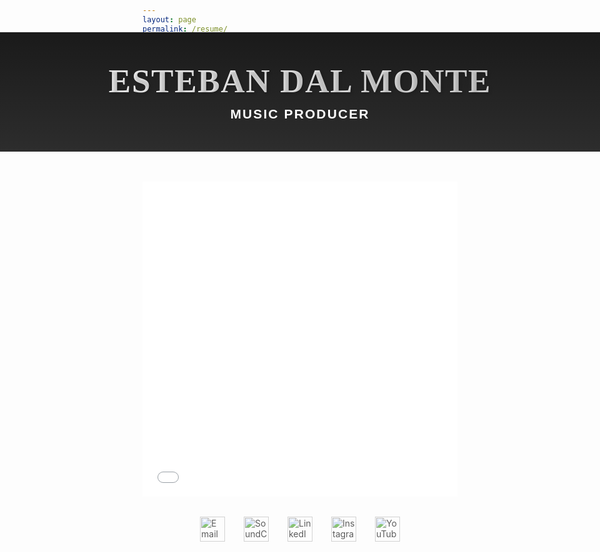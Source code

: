 ```yaml
---
layout: page
permalink: /resume/
---
```


<style>
@import url('https://fonts.googleapis.com/css2?family=Cormorant+Garamond:wght@500;600&display=swap');
@import url('https://fonts.googleapis.com/css2?family=Montserrat:wght@700;800&display=swap');

/* Add these rules at the top of your style section */
.page-content {
    padding: 0 !important;
}

.wrapper {
    margin: 0 !important;
    max-width: none !important;
}

.custom-header {
    background: linear-gradient(to bottom, #1a1a1a, #2d2d2d);
    padding: 3rem 0;
    margin: 0;
    text-align: center;
    width: 100vw;
    position: relative;
    left: 50%;
    right: 50%;
    margin-left: -50vw;
    margin-right: -50vw;
    margin-top: -2rem;
    margin-bottom: 3rem;
}

.custom-title {
    font-family: 'Cormorant Garamond', serif;
    font-size: 3.8em;
    font-weight: 600;
    letter-spacing: 0.03em;
    color: transparent;
    background: linear-gradient(45deg, #ffffff, #d4d4d4);
    -webkit-background-clip: text;
    background-clip: text;
    text-shadow: 2px 2px 4px rgba(0,0,0,0.2);
    margin: 0;
    text-transform: uppercase;
}

.subtitle {
    color: #ffffff;
    font-family: 'Montserrat', sans-serif;
    font-weight: 800;
    font-size: 1.5em;
    letter-spacing: 0.1em;
    text-transform: uppercase;
    margin-top: 0.5em;
}

.social-icons {
    display: flex;
    justify-content: center;
    gap: 30px;
    margin: 2rem auto;
}

.social-icon {
    width: 40px;
    height: 40px;
    opacity: 0.7;
    transition: opacity 0.3s;
}

.social-icon:hover {
    opacity: 1;
}
</style>

<div class="custom-header">
    <h1 class="custom-title">Esteban Dal Monte</h1>
    <div class="subtitle">
        Music Producer
    </div>
</div>

<div class="pdf-container" style="position: relative; padding-bottom: 100%; height: 0; overflow: hidden; max-width: 100%; height: auto;">
    <iframe src="{{ site.baseurl }}/assets/resume.pdf" 
            style="position: absolute; top: 0; left: 0; width: 100%; height: 100%;" 
            frameborder="0">
    </iframe>
</div>

<div class="social-icons">
    <a href="mailto:correoesti@outlook.com">
        <img src="https://cdn-icons-png.flaticon.com/512/552/552486.png" alt="Email" class="social-icon">
    </a>
    <a href="https://soundcloud.com/dalmontemusic" target="_blank">
        <img src="https://cdn-icons-png.flaticon.com/512/145/145809.png" alt="SoundCloud" class="social-icon">
    </a>
    <a href="https://linkedin.com/in/dalmonteroquero" target="_blank">
        <img src="https://cdn-icons-png.flaticon.com/512/145/145807.png" alt="LinkedIn" class="social-icon">
    </a>
    <a href="https://instagram.com/unf0ldmusic" target="_blank">
        <img src="https://cdn-icons-png.flaticon.com/512/2111/2111463.png" alt="Instagram" class="social-icon">
    </a>
    <a href="https://www.youtube.com/channel/UCdgMWDm_3oJD4xYIaosaR_w" target="_blank">
        <img src="https://cdn-icons-png.flaticon.com/512/1384/1384060.png" alt="YouTube" class="social-icon">
    </a>
</div>